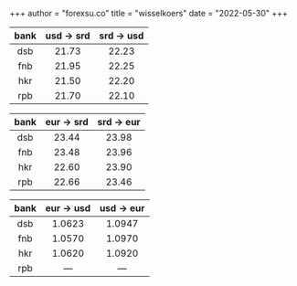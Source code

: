 +++
author = "forexsu.co"
title = "wisselkoers"
date = "2022-05-30"
+++

bank|usd → srd|srd → usd
:-----:|:-----:|:-----:
dsb  |21.73|22.23
fnb  |21.95|22.25
hkr  |21.50|22.20
rpb  |21.70|22.10

bank|eur → srd|srd → eur
:-----:|:-----:|:-----:
dsb  |23.44|23.98
fnb  |23.48|23.96
hkr  |22.60|23.90
rpb  |22.66|23.46

bank|eur → usd|usd → eur
:-----:|:-----:|:-----:
dsb  |1.0623|1.0947
fnb  |1.0570|1.0970
hkr  |1.0620|1.0920
rpb  |—|—
